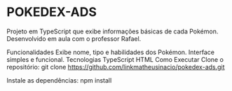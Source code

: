 # POKEDEX-ADS 
Projeto em TypeScript que exibe informações básicas de cada Pokémon. Desenvolvido em aula com o professor Rafael.

Funcionalidades
Exibe nome, tipo e habilidades dos Pokémon.
Interface simples e funcional.
Tecnologias
TypeScript
HTML
Como Executar
Clone o repositório:
git clone https://github.com/linkmatheusinacio/pokedex-ads.git

Instale as dependências:
npm install

